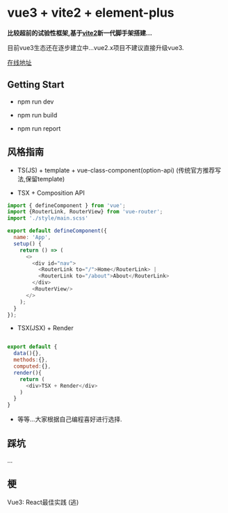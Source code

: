 # vue3 + vite2 + element-plus

**比较超前的试验性框架,基于[vite2](https://vite-design.surge.sh/guide/chinese-doc.html)新一代脚手架搭建...**

 目前vue3生态还在逐步建立中...vue2.x项目不建议直接升级vue3. 

 [在线地址](http://server.boboooooo.top:9995)

## Getting Start

- npm run dev 

- npm run build

- npm run report 

## 风格指南

* TS(JS) + template + vue-class-component(option-api) (传统官方推荐写法,保留template)

* TSX + Composition API
```javascript
import { defineComponent } from 'vue';
import {RouterLink, RouterView} from 'vue-router';
import './style/main.scss'

export default defineComponent({
  name: 'App',
  setup() {
    return () => (
      <>
        <div id="nav">
          <RouterLink to="/">Home</RouterLink> |
          <RouterLink to="/about">About</RouterLink>
        </div>
        <RouterView/>
      </>
    );
  }
});

```
* TSX(JSX) + Render 

``` javascript

export default {
  data(){},
  methods:{},
  computed:{},
  render(){
    return (
      <div>TSX + Render</div>
    )
  }
}
```

* 等等...大家根据自己编程喜好进行选择.

## 踩坑

...

## 梗

Vue3: React最佳实践 (逃)
